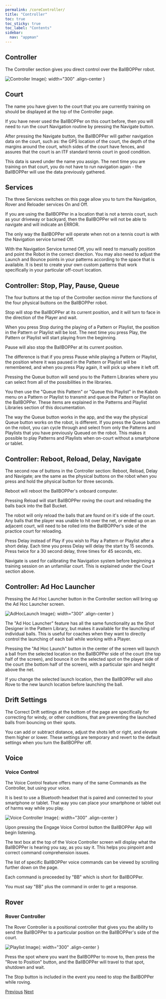 ```yaml
---
permalink: /coreController/
title: "Controller"
toc: true
toc_sticky: true
toc_label: "Contents"
sidebar:
  nav: "appman"
---
```


## Controller

The Controller section gives you direct control over the BallBOPPer robot. 

![Controller Image](../assets/images/ControllerScreen_500.png){: width="300" .align-center }

## Court

The name you have given to the court that you are currently training on should be displayed at the top of the Controller page.

If you have never used the BallBOPPer on this court before, then you will need to run the court Navigation routine by pressing the Navigate button. 

After pressing the Navigate button, the BallBOPPer will gather navigation data on the court, such as: the GPS location of the court, the depth of the margins around the court, which sides of the court have fences, and assures that the court is an ITF standard tennis court in good condition. 

This data is saved under the name you assign. The next time you are training on that court, you do not have to run navigation again - the BallBOPPer will use the data previously gathered.

## Services

The three Services switches on this page allow you to turn the Navigation, Rover and Reloader services On and Off. 

If you are using the BallBOPPer in a location that is not a tennis court, such as your driveway or backyard, then the BallBOPPer will not be able to navigate and will indicate an ERROR. 

The only way the BallBOPPer will operate when not on a tennis court is with the Navigation service turned Off. 

With the Navigation Service turned Off, you will need to manually position and point the Robot in the correct direction. You may also need to adjust the Launch and Bounce points in your patterns according to the space that is available. It is best to create your own custom patterns that work specifically in your particular off-court location.

## Controller: Stop, Play, Pause, Queue

The four buttons at the top of the Controller section mirror the functions of the four physical buttons on the BallBOPPer robot.

Stop will stop the BallBOPPer at its current position, and it will turn to face in the direction of the Player and wait. 

When you press Stop during the playing of a Pattern or Playlist, the position in the Pattern or Playlist will be lost. The next time you press Play, the Pattern or Playlist will start playing from the beginning.

Pause will also stop the BallBOPPer at its current position. 

The difference is that if you press Pause while playing a Pattern or Playlist, the position where it was paused in the Pattern or Playlist will be remembered, and when you press Play again, it will pick up where it left off.

Pressing the Queue button will send you to the Pattern Libraries where you can select from all of the possibilities in the libraries. 

You then use the "Queue this Pattern" or "Queue this Playlist" in the Kabob menu on a Pattern or Playlist to transmit and queue the Pattern or Playlist on the BallBOPPer. These items are explained in the Patterns and Playlist Libraries section of this documentation.

The way the Queue button works in the app, and the way the physical Queue button works on the robot, is different. If you press the Queue button on the robot, you can cycle through and select from only the Patterns and Playlists that you have previously Queued on the robot. This makes it possible to play Patterns and Playlists when on-court without a smartphone or tablet.

## Controller: Reboot, Reload, Delay, Navigate

The second row of buttons in the Controller section: Reboot, Reload, Delay and Navigate; are the same as the physical buttons on the robot when you press and hold the physical button for three seconds.

Reboot will reboot the BallBOPPer's onboard computer. 

Pressing Reload will start BallBOPPer roving the court and reloading the balls back into the Ball Bucket.

The robot will only reload the balls that are found on it's side of the court. Any balls that the player was unable to hit over the net, or ended up on an adjacent court, will need to be rolled into the BallBOPPer's side of the practice court for reloading. 

Press Delay instead of Play if you wish to Play a Pattern or Playlist after a short delay. Each time you press Delay will delay the start by 15 seconds. Press twice for a 30 second delay, three times for 45 seconds, etc. 

Navigate is used for calibrating the Navigation system before beginning a training session on an unfamiliar court. This is explained under the Court section above.

## Controller: Ad Hoc Launcher

Pressing the Ad Hoc Launcher button in the Controller section will bring up the Ad Hoc Launcher screen.

![AdHocLaunch Image](../assets/images/AdHocLaunchScreen_500.jpg){: width="300" .align-center }

The "Ad Hoc Launcher" feature has all the same functionality as the Shot Designer in the Pattern Library, but makes it available for the launching of individual balls. This is useful for coaches when they want to directly control the launching of each ball while working with a Player.

Pressing the "Ad Hoc Launch" button in the center of the screen will launch a ball from the selected location on the BallBOPPer side of the court (the top half of the screen), and bounce it on the selected spot on the player side of the court (the bottom half of the screen), with a particular spin and height above the net.

If you change the selected launch location, then the BallBOPPer will also Rove to the new launch location before launching the ball.

## Drift Settings

The Correct Drift settings at the bottom of the page are specifically for correcting for windy, or other conditions, that are preventing the launched balls from bouncing on their spots. 

You can add or subtract distance, adjust the shots left or right, and elevate them higher or lower. These settings are temporary and revert to the default settings when you turn the BallBOPPer off.

## Voice

### Voice Control

The Voice Control feature offers many of the same Commands as the Controller, but using your voice. 

It is best to use a Bluetooth headset that is paired and connected to your smartphone or tablet. That way you can place your smartphone or tablet out of harms way while you play.

![Voice Controller Image](../assets/images/VoiceControllerScreen_500.jpg){: width="300" .align-center }

Upon pressing the Engage Voice Control button the BallBOPPer App will begin listening.

The text box at the top of the Voice Controller screen will display what the BallBOPPer is hearing you say, as you say it. This helps you pinpoint and correct command comprehension issues.

The list of specific BallBOPPer voice commands can be viewed by scrolling further down on the page. 

Each command is preceeded by "BB" which is short for BallBOPPer. 

You must say "BB" plus the command in order to get a response.

## Rover

### Rover Controller

The Rover Controller is a positional controller that gives you the ability to send the BallBOPPer to a particular position on the BallBOPPer's side of the court. 

![Playlist Image](../assets/images/RoverControllerScreen_500.jpg){: width="300" .align-center }

Press the spot where you want the BallBOPPer to move to, then press the "Rove to Position" button, and the BallBOPPer will travel to that spot, shutdown and wait. 

The Stop button is included in the event you need to stop the BallBOPPer while roving.

  <nav class="pagination">
      <a href="/BallBOPPer/shotDesigner/" class="pagination--pager" title="Shot Designer">Previous</a>
        <a href="/BallBOPPer/community/" class="pagination--pager" title="Community">Next</a> 
  </nav>
  

